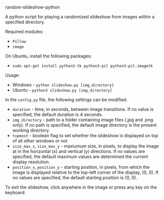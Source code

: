 random-slideshow-python

A python script for playing a randomized slideshow from images within a specified directory.

Required modules:
- `Pillow`
- `image`

On Ubuntu, install the following packages:
- `sudo apt-get install python3-tk python3-pil python3-pil.imagetk`

Usage:
- Windows - `python slideshow.py [img_directory]`
- Ubuntu - `python3 slideshow.py [img_directory]`

In the `config.py` file, the following settings can be modified: 
- `duration` - time, in seconds, between image transitions. If no value is specified, the default duration is 4 seconds.
- `img_directory` - path to a folder containing image files (.jpg and .png only). If no path is specified, the default image directory is the present working directory.
- `topmost` - boolean flag to set whether the slideshow is displayed on top of all other windows or not
- `size_max_x`, `size_max_y` - maxiumum size, in pixels, to display the image at in the horizontal (x) and vertical (y) directions. If no values are specified, the default maximum values are determined the current display resolution.
- `position_x`, `position_y` - starting position, in pixels, from which the image is displayed relative to the top-left corner of the display, (0, 0). If no values are specified, the default starting position is (0, 0).

To exit the slideshow, click anywhere in the image or press any key on the keyboard.